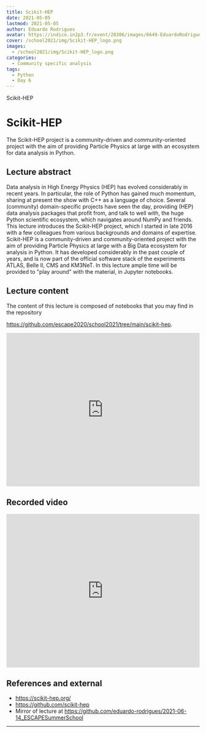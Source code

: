 ```yaml
---
title: Scikit-HEP
date: 2021-05-05
lastmod: 2021-05-05
author: Eduardo Rodrigues
avatar: https://indico.in2p3.fr/event/20306/images/6649-EduardoRodrigues.jpg
cover: /school2021/img/Scikit-HEP_logo.png
images:
  - /school2021/img/Scikit-HEP_logo.png
categories:
  - Community specific analysis
tags:
  - Python
  - Day 6
---
```


Scikit-HEP


<!--more-->
<!---->

<!-- Dear instructor:
* The dates at the top of this markdown (.md) document will help order the classes in the portal.
Please, if you don't need to, do not change the one that is now.
* Take into account that there is a feature in the dates: if you use a date in the future, the class will be not visible in the portal until the date you have assigned.
* You can create dedicated folders if you need to.
* But if you simply need to add some pictures, you can use the folder ../static/img/ mentioned at the top as /school2021/img/
-->

<!---->

# Scikit-HEP

The Scikit-HEP project is a community-driven and community-oriented project with the aim of providing Particle Physics at large with an ecosystem for data analysis in Python.

## Lecture abstract

Data analysis in High Energy Physics (HEP) has evolved considerably in recent years. In particular, the role of Python has gained much momentum, sharing at present the show with C++ as a language of choice. Several (community) domain-specific projects have seen the day, providing (HEP) data analysis packages that profit from, and talk to well with, the huge Python scientific ecosystem, which navigates around NumPy and friends. This lecture introduces the Scikit-HEP project, which I started in late 2016 with a few colleagues from various backgrounds and domains of expertise. Scikit-HEP is a community-driven and community-oriented project with the aim of providing Particle Physics at large with a Big Data ecosystem for analysis in Python. It has developed considerably in the past couple of years, and is now part of the official software stack of the experiments ATLAS, Belle II, CMS and KM3NeT. In this lecture ample time will be provided to "play around" with the material, in Jupyter notebooks.

## Lecture content

The content of this lecture is composed of notebooks that you may find in the repository

https://github.com/escape2020/school2021/tree/main/scikit-hep.

<iframe frameborder="0" height="400" width="100%" scrolling="yes" src="https://nbviewer.jupyter.org/github/escape2020/school2021/tree/main/scikit-hep/"></iframe>


## Recorded video

<iframe width="100%" height="400" src="https://www.youtube.com/embed/4blTEy5rZ3s" title="YouTube video player" frameborder="0" allow="accelerometer; autoplay; clipboard-write; encrypted-media; gyroscope; picture-in-picture" allowfullscreen></iframe>


## References and external

- https://scikit-hep.org/
- https://github.com/scikit-hep
- Mirror of lecture at https://github.com/eduardo-rodrigues/2021-06-14_ESCAPESummerSchool

---

